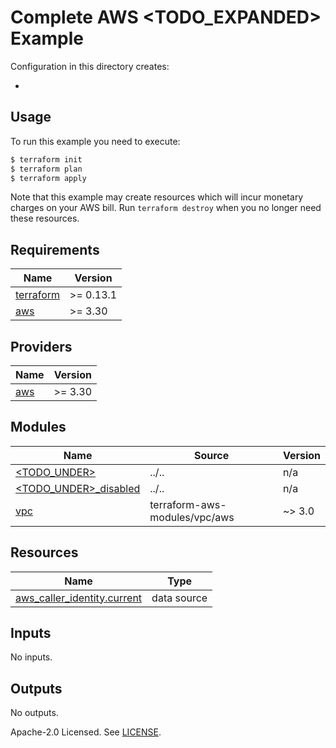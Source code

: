 # Complete AWS <TODO_EXPANDED> Example

Configuration in this directory creates:

- <XXX>

## Usage

To run this example you need to execute:

```bash
$ terraform init
$ terraform plan
$ terraform apply
```

Note that this example may create resources which will incur monetary charges on your AWS bill. Run `terraform destroy` when you no longer need these resources.

<!-- BEGINNING OF PRE-COMMIT-TERRAFORM DOCS HOOK -->
## Requirements

| Name | Version |
|------|---------|
| <a name="requirement_terraform"></a> [terraform](#requirement\_terraform) | >= 0.13.1 |
| <a name="requirement_aws"></a> [aws](#requirement\_aws) | >= 3.30 |

## Providers

| Name | Version |
|------|---------|
| <a name="provider_aws"></a> [aws](#provider\_aws) | >= 3.30 |

## Modules

| Name | Source | Version |
|------|--------|---------|
| <a name="module_<TODO_UNDER>"></a> [<TODO_UNDER>](#module\_<TODO_UNDER>) | ../.. | n/a |
| <a name="module_<TODO_UNDER>_disabled"></a> [<TODO_UNDER>_disabled](#module\_<TODO_UNDER>\_disabled) | ../.. | n/a |
| <a name="module_vpc"></a> [vpc](#module\_vpc) | terraform-aws-modules/vpc/aws | ~> 3.0 |

## Resources

| Name | Type |
|------|------|
| [aws_caller_identity.current](https://registry.terraform.io/providers/hashicorp/aws/latest/docs/data-sources/caller_identity) | data source |

## Inputs

No inputs.

## Outputs

No outputs.
<!-- END OF PRE-COMMIT-TERRAFORM DOCS HOOK -->

Apache-2.0 Licensed. See [LICENSE](https://github.com/clowdhaus/terraform-aws-<TODO>/blob/main/LICENSE).
